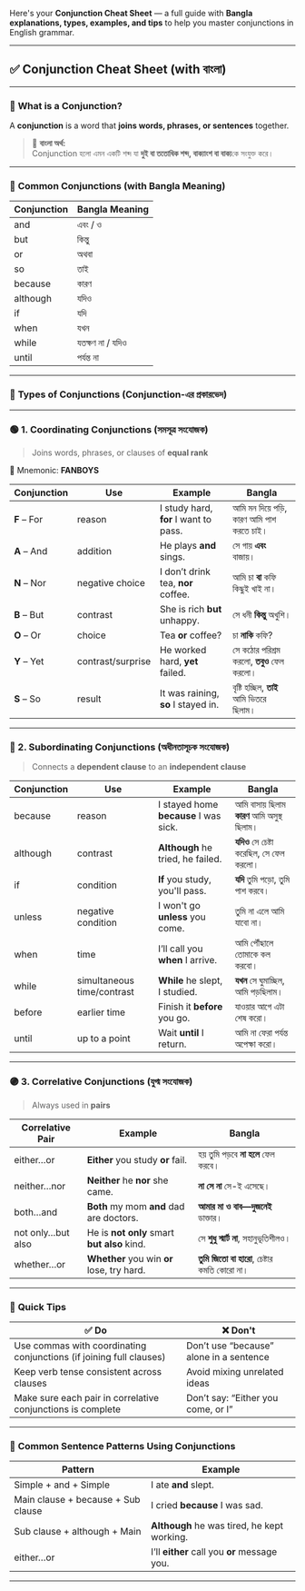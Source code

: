 Here's your **Conjunction Cheat Sheet** — a full guide with **Bangla explanations, types, examples, and tips** to help you master conjunctions in English grammar.

---

## ✅ **Conjunction Cheat Sheet (with বাংলা)**

---

### 🔹 **What is a Conjunction?**
A **conjunction** is a word that **joins words, phrases, or sentences** together.

> 📌 **বাংলা অর্থ:**  
> Conjunction হলো এমন একটি শব্দ যা **দুই বা ততোধিক শব্দ, বাক্যাংশ বা বাক্য**কে সংযুক্ত করে।

---

### 🔸 **Common Conjunctions (with Bangla Meaning)**

| **Conjunction** | **Bangla Meaning**      |
|------------------|--------------------------|
| and             | এবং / ও                 |
| but             | কিন্তু                   |
| or              | অথবা                    |
| so              | তাই                     |
| because         | কারণ                    |
| although        | যদিও                    |
| if              | যদি                     |
| when            | যখন                    |
| while           | যতক্ষণ না / যদিও        |
| until           | পর্যন্ত না               |

---

### 🔹 **Types of Conjunctions (Conjunction-এর প্রকারভেদ)**

---

### 🟢 1. **Coordinating Conjunctions (সমসূত্র সংযোজক)**

> Joins words, phrases, or clauses of **equal rank**

📌 Mnemonic: **FANBOYS**

| **Conjunction** | **Use**                     | **Example**                        | **Bangla**                        |
|------------------|------------------------------|-------------------------------------|------------------------------------|
| **F** – For      | reason                     | I study hard, **for** I want to pass. | আমি মন দিয়ে পড়ি, কারণ আমি পাশ করতে চাই। |
| **A** – And      | addition                   | He plays **and** sings.             | সে গায় **এবং** বাজায়।             |
| **N** – Nor      | negative choice            | I don’t drink tea, **nor** coffee. | আমি চা **বা** কফি কিছুই খাই না।    |
| **B** – But      | contrast                   | She is rich **but** unhappy.        | সে ধনী **কিন্তু** অখুশি।          |
| **O** – Or       | choice                     | Tea **or** coffee?                  | চা **নাকি** কফি?                  |
| **Y** – Yet      | contrast/surprise          | He worked hard, **yet** failed.     | সে কঠোর পরিশ্রম করলো, **তবুও** ফেল করলো। |
| **S** – So       | result                     | It was raining, **so** I stayed in. | বৃষ্টি হচ্ছিল, **তাই** আমি ভিতরে ছিলাম। |

---

### 🔵 2. **Subordinating Conjunctions (অধীনতাসূচক সংযোজক)**

> Connects a **dependent clause** to an **independent clause**

| **Conjunction** | **Use**                     | **Example**                              | **Bangla**                             |
|------------------|------------------------------|-------------------------------------------|----------------------------------------|
| because         | reason                     | I stayed home **because** I was sick.    | আমি বাসায় ছিলাম **কারণ** আমি অসুস্থ ছিলাম।  |
| although        | contrast                   | **Although** he tried, he failed.        | **যদিও** সে চেষ্টা করেছিল, সে ফেল করলো।     |
| if              | condition                  | **If** you study, you'll pass.           | **যদি** তুমি পড়ো, তুমি পাশ করবে।           |
| unless          | negative condition         | I won't go **unless** you come.          | তুমি না এলে আমি যাবো না।                |
| when            | time                       | I’ll call you **when** I arrive.         | আমি পৌঁছালে তোমাকে কল করবো।            |
| while           | simultaneous time/contrast | **While** he slept, I studied.           | **যখন** সে ঘুমাচ্ছিল, আমি পড়ছিলাম।        |
| before          | earlier time               | Finish it **before** you go.             | যাওয়ার আগে এটা শেষ করো।                 |
| until           | up to a point              | Wait **until** I return.                 | আমি না ফেরা পর্যন্ত অপেক্ষা করো।         |

---

### 🟣 3. **Correlative Conjunctions (যুগ্ম সংযোজক)**

> Always used in **pairs**

| **Correlative Pair**    | **Example**                                 | **Bangla**                             |
|--------------------------|----------------------------------------------|----------------------------------------|
| either…or               | **Either** you study **or** fail.           | হয় তুমি পড়বে **না হলে** ফেল করবে।     |
| neither…nor             | **Neither** he **nor** she came.            | **না সে না** সে-ই এসেছে।               |
| both…and                | **Both** my mom **and** dad are doctors.    | **আমার মা ও বাব—দুজনেই** ডাক্তার।       |
| not only…but also       | He is **not only** smart **but also** kind. | সে **শুধু স্মার্ট না**, সহানুভূতিশীলও।  |
| whether…or              | **Whether** you win **or** lose, try hard.  | **তুমি জিতো বা হারো**, চেষ্টার কমতি কোরো না। |

---

### 🧠 **Quick Tips**

| ✅ **Do**                             | ❌ **Don't**                          |
|---------------------------------------|---------------------------------------|
| Use commas with coordinating conjunctions (if joining full clauses) | Don’t use “because” alone in a sentence |
| Keep verb tense consistent across clauses | Avoid mixing unrelated ideas |
| Make sure each pair in correlative conjunctions is complete | Don’t say: “Either you come, or I” |

---

### 📌 **Common Sentence Patterns Using Conjunctions**

| **Pattern**                        | **Example**                              |
|------------------------------------|-------------------------------------------|
| Simple + and + Simple              | I ate **and** slept.                      |
| Main clause + because + Sub clause | I cried **because** I was sad.            |
| Sub clause + although + Main       | **Although** he was tired, he kept working. |
| either…or                         | I’ll **either** call you **or** message you. |

---

